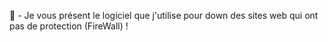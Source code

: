 👋 - Je vous présent le logiciel que j'utilise pour down des sites web qui ont pas de protection (FireWall) !
